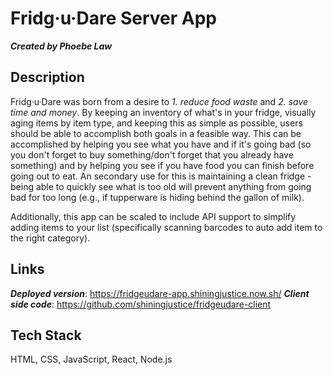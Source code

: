 # Fridg·u·Dare Server App
***Created by Phoebe Law***

## Description
Fridg·u·Dare was born from a desire to *1. reduce food waste* and *2. save time and money*. By keeping an inventory of what's in your fridge, visually aging items by item type, and keeping this as simple as possible, users should be able to accomplish both goals in a feasible way. This can be accomplished by helping you see what you have and if it's going bad (so you don't forget to buy something/don't forget that you already have something) and by helping you see if you have food you can finish before going out to eat. An secondary use for this is maintaining a clean fridge - being able to quickly see what is too old will prevent anything from going bad for too long (e.g., if tupperware is hiding behind the gallon of milk). 

Additionally, this app can be scaled to include API support to simplify adding items to your list (specifically scanning barcodes to auto add item to the right category). 


## Links 
***Deployed version***: https://fridgeudare-app.shiningjustice.now.sh/
***Client side code***: https://github.com/shiningjustice/fridgeudare-client


## Tech Stack
HTML, CSS, JavaScript, React, Node.js
